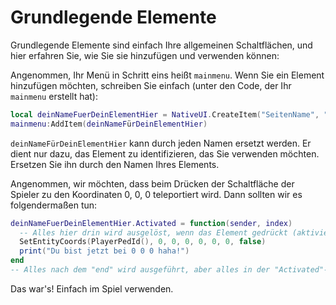 # Grundlegende Elemente

Grundlegende Elemente sind einfach Ihre allgemeinen Schaltflächen, und hier erfahren Sie, wie Sie sie hinzufügen und verwenden können:

Angenommen, Ihr Menü in Schritt eins heißt `mainmenu`. Wenn Sie ein Element hinzufügen möchten, schreiben Sie einfach (unter den Code, der Ihr `mainmenu` erstellt hat):

```lua
local deinNameFuerDeinElementHier = NativeUI.CreateItem("SeitenName", "beschreibung")
mainmenu:AddItem(deinNameFürDeinElementHier)
```

`deinNameFürDeinElementHier` kann durch jeden Namen ersetzt werden. Er dient nur dazu, das Element zu identifizieren, das Sie verwenden möchten. Ersetzen Sie ihn durch den Namen Ihres Elements.

Angenommen, wir möchten, dass beim Drücken der Schaltfläche der Spieler zu den Koordinaten 0, 0, 0 teleportiert wird. Dann sollten wir es folgendermaßen tun:

```lua
deinNameFuerDeinElementHier.Activated = function(sender, index)
  -- Alles hier drin wird ausgelöst, wenn das Element gedrückt (aktiviert) wird
  SetEntityCoords(PlayerPedId(), 0, 0, 0, 0, 0, 0, false)
  print("Du bist jetzt bei 0 0 0 haha!") 
end
-- Alles nach dem "end" wird ausgeführt, aber alles in der "Activated"-Funktion wird nur ausgeführt, wenn das Element Aktiviert wird
```

Das war's! Einfach im Spiel verwenden.
